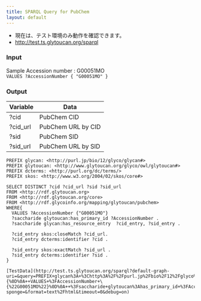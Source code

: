 ```yaml
---
title: SPARQL Query for PubChem
layout: default
---
```


* 現在は、テスト環境のみ動作を確認できます。
* http://test.ts.glytoucan.org/sparql

### Input
Sample Accession number : G00051MO  
`VALUES ?AccessionNumber { "G00051MO" } `

### Output
| Variable | Data|
|----------|-----|
| ?cid | PubChem CID |
| ?cid_url| PubChem URL by CID |
| ?sid | PubChem SID |
| ?sid_url| PubChem URL by SID |


```
PREFIX glycan: <http://purl.jp/bio/12/glyco/glycan#>
PREFIX glytoucan: <http://www.glytoucan.org/glyco/owl/glytoucan#>
PREFIX dcterms: <http://purl.org/dc/terms/>
PREFIX skos: <http://www.w3.org/2004/02/skos/core#>

SELECT DISTINCT ?cid ?cid_url ?sid ?sid_url
FROM <http://rdf.glytoucan.org>
FROM <http://rdf.glytoucan.org/core>
FROM <http://rdf.glycoinfo.org/mapping/glytoucan/pubchem>
WHERE{
  VALUES ?AccessionNumber {"G00051MO"}
  ?saccharide glytoucan:has_primary_id ?AccessionNumber .
  ?saccharide glycan:has_resource_entry  ?cid_entry, ?sid_entry .

  ?cid_entry skos:closeMatch ?cid_url.
  ?cid_entry dcterms:identifier ?cid .

  ?sid_entry skos:exactMatch ?sid_url .
  ?sid_entry dcterms:identifier ?sid .
}
```

```
[TestData](http://test.ts.glytoucan.org/sparql?default-graph-uri=&query=PREFIX+glycan%3A+%3Chttp%3A%2F%2Fpurl.jp%2Fbio%2F12%2Fglyco%2Fglycan%23%3E%0D%0APREFIX+glytoucan%3A+%3Chttp%3A%2F%2Fwww.glytoucan.org%2Fglyco%2Fowl%2Fglytoucan%23%3E%0D%0APREFIX+dcterms%3A+%3Chttp%3A%2F%2Fpurl.org%2Fdc%2Fterms%2F%3E%0D%0APREFIX+skos%3A+%3Chttp%3A%2F%2Fwww.w3.org%2F2004%2F02%2Fskos%2Fcore%23%3E%0D%0A%0D%0ASELECT+DISTINCT+%3Fcid+%3Fcid_url+%3Fsid+%3Fsid_url%0D%0AFROM+%3Chttp%3A%2F%2Frdf.glytoucan.org%3E%0D%0AFROM+%3Chttp%3A%2F%2Frdf.glytoucan.org%2Fcore%3E%0D%0AFROM+%3Chttp%3A%2F%2Frdf.glycoinfo.org%2Fmapping%2Fglytoucan%2Fpubchem%3E%0D%0AWHERE\{%0D%0A++VALUES+%3FAccessionNumber+\{%22G00051MO%22}%0D%0A++%3Fsaccharide+glytoucan%3Ahas_primary_id+%3FAccessionNumber+.%0D%0A++%3Fsaccharide+glycan%3Ahas_resource_entry++%3Fcid_entry%2C+%3Fsid_entry+.%0D%0A%0D%0A++%3Fcid_entry+skos%3AcloseMatch+%3Fcid_url.%0D%0A++%3Fcid_entry+dcterms%3Aidentifier+%3Fcid+.%0D%0A%0D%0A++%3Fsid_entry+skos%3AexactMatch+%3Fsid_url+.%0D%0A++%3Fsid_entry+dcterms%3Aidentifier+%3Fsid+.%0D%0A}&should-sponge=&format=text%2Fhtml&timeout=0&debug=on)

```
